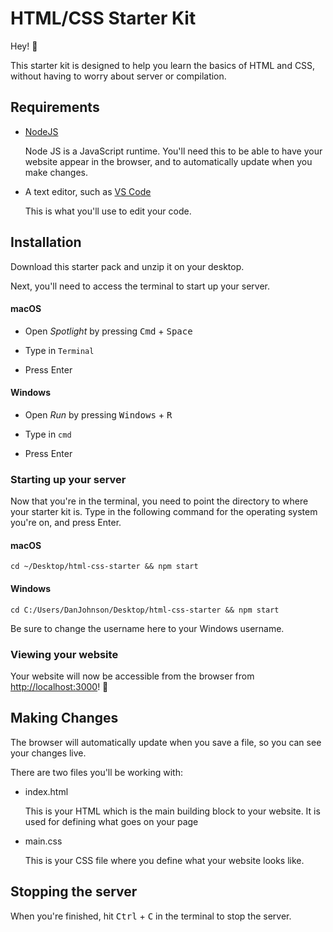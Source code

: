 # HTML/CSS Starter Kit

Hey! 👋

This starter kit is designed to help you learn the basics of HTML and CSS, without having to worry about server or compilation.

## Requirements

* [NodeJS](https://nodejs.org/en/)
    
    Node JS is a JavaScript runtime. You'll need this to be able to have your website appear in the browser, and to automatically update when you make changes.

* A text editor, such as [VS Code](https://code.visualstudio.com/)

  This is what you'll use to edit your code.

## Installation

Download this starter pack and unzip it on your desktop.

Next, you'll need to access the terminal to start up your server.

#### macOS

* Open *Spotlight* by pressing <kbd>Cmd</kbd> + <kbd>Space</kbd>

* Type in `Terminal`

* Press Enter

#### Windows

* Open *Run* by pressing <kbd>Windows</kbd> + <kbd>R</kbd>

* Type in `cmd`

* Press Enter

### Starting up your server

Now that you're in the terminal, you need to point the directory to where your starter kit is. Type in the following command for the operating system you're on, and press Enter.

#### macOS

`cd ~/Desktop/html-css-starter && npm start`

#### Windows

`cd C:/Users/DanJohnson/Desktop/html-css-starter && npm start`

Be sure to change the username here to your Windows username.

### Viewing your website

Your website will now be accessible from the browser from [http://localhost:3000]()! 🎉

## Making Changes

The browser will automatically update when you save a file, so you can see your changes live.

There are two files you'll be working with:

* index.html

    This is your HTML which is the main building block to your website. It is used for defining what goes on your page

* main.css

    This is your CSS file where you define what your website looks like.

## Stopping the server

When you're finished, hit <kbd>Ctrl</kbd> + <kbd>C</kbd> in the terminal to stop the server.